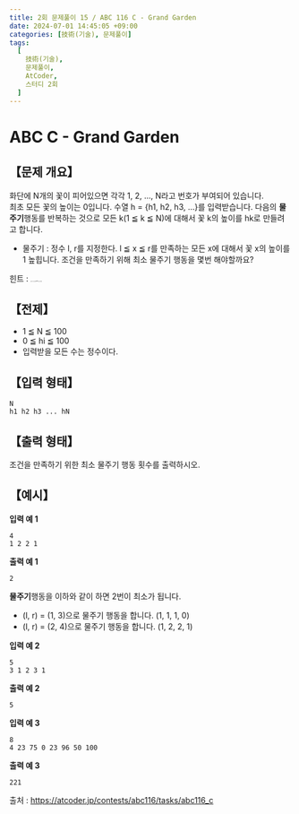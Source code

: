 ```yaml
---
title: 2회 문제풀이 15 / ABC 116 C - Grand Garden
date: 2024-07-01 14:45:05 +09:00
categories: [技術(기술), 문제풀이]
tags:
  [
    技術(기술),
    문제풀이,
    AtCoder,
    스터디 2회
  ]
---
```

# ABC  C - Grand Garden
## 【문제 개요】
화단에 N개의 꽃이 피어있으면 각각 1, 2, ..., N라고 번호가 부여되어 있습니다.<br>
최초 모든 꽃의 높이는 0입니다. 수열 h = {h1, h2, h3, ...}를 입력받습니다. 다음의 **물주기**행동를 반복하는 것으로 모든 k(1 ≦ k ≦ N)에 대해서 꽃 k의 높이를 hk로 만들려고 합니다. 
- 물주기 : 정수 l, r를 지정한다. l ≦ x ≦ r를 만족하는 모든 x에 대해서 꽃 x의 높이를 1 높힙니다.
조건을 만족하기 위해 최소 물주기 행동을 몇번 해야할까요?

힌트 : <span style="font-size:0.1rem">깊이 우선 탐색(DFS) 알고리즘</span>

## 【전제】
- 1 ≦ N ≦ 100
- 0 ≦ hi ≦ 100
- 입력받을 모든 수는 정수이다.

## 【입력 형태】
```
N
h1 h2 h3 ... hN
```

## 【출력 형태】
조건을 만족하기 위한 최소 물주기 행동 횟수를 출력하시오.

## 【예시】

**입력 예 1**

```
4
1 2 2 1
```

**출력 예 1**

```
2
```
**물주기**행동을 이하와 같이 하면 2번이 최소가 됩니다.
- (l, r) = (1, 3)으로 물주기 행동을 합니다. (1, 1, 1, 0)
- (l, r) = (2, 4)으로 물주기 행동을 합니다. (1, 2, 2, 1)

**입력 예 2**

```
5
3 1 2 3 1
```

**출력 예 2**

```
5
```

**입력 예 3**

```
8
4 23 75 0 23 96 50 100
```

**출력 예 3**

```
221
```

출처 : <a href="https://atcoder.jp/contests/abc116/tasks/abc116_c">https://atcoder.jp/contests/abc116/tasks/abc116_c</a> 